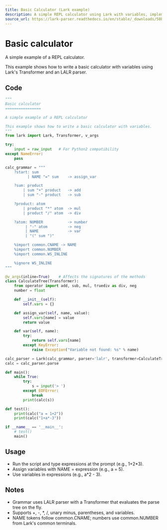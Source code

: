 ```yaml
---
title: Basic Calculator (Lark example)
description: A simple REPL calculator using Lark with variables, implemented as a Transformer-based LALR parser.
source_url: https://lark-parser.readthedocs.io/en/stable/_downloads/50b59008a60a728670b293084a6fe042/calc.py
---
```


# Basic calculator

A simple example of a REPL calculator.

This example shows how to write a basic calculator with variables using Lark's Transformer and an LALR parser.

## Code

```python
"""
Basic calculator
================

A simple example of a REPL calculator

This example shows how to write a basic calculator with variables.
"""
from lark import Lark, Transformer, v_args

try:
    input = raw_input   # For Python2 compatibility
except NameError:
    pass

calc_grammar = """
    ?start: sum
          | NAME "=" sum    -> assign_var

    ?sum: product
        | sum "+" product   -> add
        | sum "-" product   -> sub

    ?product: atom
        | product "*" atom  -> mul
        | product "/" atom  -> div

    ?atom: NUMBER           -> number
         | "-" atom         -> neg
         | NAME             -> var
         | "(" sum ")"

    %import common.CNAME -> NAME
    %import common.NUMBER
    %import common.WS_INLINE

    %ignore WS_INLINE
"""

@v_args(inline=True)    # Affects the signatures of the methods
class CalculateTree(Transformer):
    from operator import add, sub, mul, truediv as div, neg
    number = float

    def __init__(self):
        self.vars = {}

    def assign_var(self, name, value):
        self.vars[name] = value
        return value

    def var(self, name):
        try:
            return self.vars[name]
        except KeyError:
            raise Exception("Variable not found: %s" % name)

calc_parser = Lark(calc_grammar, parser='lalr', transformer=CalculateTree())
calc = calc_parser.parse

def main():
    while True:
        try:
            s = input('> ')
        except EOFError:
            break
        print(calc(s))

def test():
    print(calc("a = 1+2"))
    print(calc("1+a*-3"))

if __name__ == '__main__':
    # test()
    main()
```

## Usage

- Run the script and type expressions at the prompt (e.g., 1+2*3).
- Assign variables with NAME = expression (e.g., a = 5).
- Use variables in expressions (e.g., a*2 - 3).

## Notes

- Grammar uses LALR parser with a Transformer that evaluates the parse tree on the fly.
- Supports +, -, *, /, unary minus, parentheses, and variables.
- NAME tokens follow common.CNAME; numbers use common.NUMBER from Lark's common terminals.
